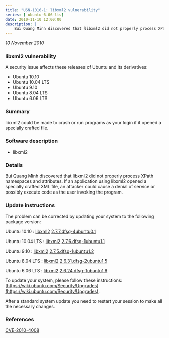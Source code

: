 ```yaml
---
title: "USN-1016-1: libxml2 vulnerability"
series: [ ubuntu-6.06-lts]
date: 2010-11-10 12:00:00
description: |
    Bui Quang Minh discovered that libxml2 did not properly process XPath namespaces and attributes. If an application using libxml2 opened a specially crafted XML file, an attacker could cause a denial of service or possibly execute code as the user invoking the program. 
--- 
```

 
 

*10 November 2010*

### libxml2 vulnerability

A security issue affects these releases of Ubuntu and its derivatives:

* Ubuntu 10.10
* Ubuntu 10.04 LTS
* Ubuntu 9.10
* Ubuntu 8.04 LTS
* Ubuntu 6.06 LTS

### Summary

libxml2 could be made to crash or run programs as your login if it opened a specially crafted file.

### Software description

* libxml2 

### Details

Bui Quang Minh discovered that libxml2 did not properly process XPath namespaces and attributes. If an application using libxml2 opened a specially crafted XML file, an attacker could cause a denial of service or possibly execute code as the user invoking the program. 

### Update instructions

The problem can be corrected by updating your system to the following package version:

Ubuntu 10.10
 : [libxml2](https://launchpad.net/ubuntu/+source/libxml2) <span> [2.7.7.dfsg-4ubuntu0.1](https://launchpad.net/ubuntu/+source/libxml2/2.7.7.dfsg-4ubuntu0.1) </span> 

Ubuntu 10.04 LTS
 : [libxml2](https://launchpad.net/ubuntu/+source/libxml2) <span> [2.7.6.dfsg-1ubuntu1.1](https://launchpad.net/ubuntu/+source/libxml2/2.7.6.dfsg-1ubuntu1.1) </span> 

Ubuntu 9.10
 : [libxml2](https://launchpad.net/ubuntu/+source/libxml2) <span> [2.7.5.dfsg-1ubuntu1.2](https://launchpad.net/ubuntu/+source/libxml2/2.7.5.dfsg-1ubuntu1.2) </span> 

Ubuntu 8.04 LTS
 : [libxml2](https://launchpad.net/ubuntu/+source/libxml2) <span> [2.6.31.dfsg-2ubuntu1.5](https://launchpad.net/ubuntu/+source/libxml2/2.6.31.dfsg-2ubuntu1.5) </span> 

Ubuntu 6.06 LTS
 : [libxml2](https://launchpad.net/ubuntu/+source/libxml2) <span> [2.6.24.dfsg-1ubuntu1.6](https://launchpad.net/ubuntu/+source/libxml2/2.6.24.dfsg-1ubuntu1.6) </span> 

To update your system, please follow these instructions: [https://wiki.ubuntu.com/Security/Upgrades](https://wiki.ubuntu.com/Security/Upgrades).

After a standard system update you need to restart your session to make all the necessary changes. 

### References

 
 [CVE-2010-4008](http://people.ubuntu.com/~ubuntu-security/cve/CVE-2010-4008)
 

